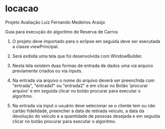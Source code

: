 # locacao
Projeto Avaliação Luiz Fernando Medeiros Araújo

Guia para execução do algoritmo de Reserva de Carros

1. O projeto deve importado para o eclipse em seguida deve ser executada a classe viewPrincipal.

2. Será exibida uma tela que foi desenvolvida com WindowBuilder.

3. Nesta tela existem duas formas de entrada de dados uma via arquivo previamente criados ou via 
inputs.

4. Na entrada via arquivo o nome do arquivo deverá ser preenchida com "entrada", "entrada1" ou "entrada2"
e em clicar no Botão 'procurar arquivo' e em seguida clicar no botão procurar para executar o algoritmo.

5. Na entrada via input o usuário deve selecionar se o cliente tem ou não cartão fidelidade, preencher a 
data de retirada veículo, a data da devolução do veículo e a quantidade de pessoas desejada e em seguida 
clicar no botão procurar para executar o algoritmo. 

